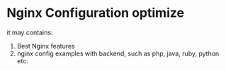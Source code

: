 # Nginx Configuration optimize

it may contains:
1. Best Nginx features
2. nginx config examples with backend, such as php, java, ruby, python etc.

